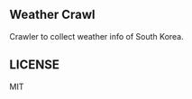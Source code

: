 Weather Crawl
-------------

Crawler to collect weather info of South Korea.


LICENSE
-------

MIT

